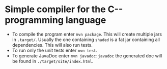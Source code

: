 # Simple compiler for the C-- programming language
- To compile the program enter `mvn package`. This will create multiple jars in `.target/`. Usually the one containing `shaded` is a fat jar containing all dependencies. This will also run tests.
- To run only the unit tests enter `mvn test`.
- To generate JavaDoc enter `mvn javadoc:javadoc` the generated doc will be found in `./target/site/index.html`.